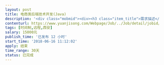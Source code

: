 ```yaml
---                
layout: post       
title: 电商类后端技术开发(Java)           
description: '<div class="mobmid"><div><h3 class="item_title">需求描述</h3><p>已有原型图和UI图，技术框架已经搭建完成，用的框架是vue +element ui，目前还需要一位java中级工程师。项目是一个小型的电子商务网站，类似于猪八戒的业务模式，有这方面经验的更好。</p></div><!--info end--></div>'     
contenturl: https://www.yuanjisong.com/Webpage/Job/../Job/detail/jobid/101580      
tags: [时间制,远程,西安]            
salary: 15000元          
publish_time: '已发布 12 小时'         
start_time: '2018-06-16 11:12:02'           
apply: 结束                   
time_range: 30天              
status: 已完成                  
---                 
```

